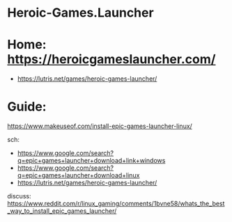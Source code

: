 # Heroic-Games.Launcher
# Home: https://heroicgameslauncher.com/
- https://lutris.net/games/heroic-games-launcher/

# Guide:
https://www.makeuseof.com/install-epic-games-launcher-linux/

sch:
- https://www.google.com/search?q=epic+games+launcher+download+link+windows
- https://www.google.com/search?q=epic+games+launcher+download+linux
- https://lutris.net/games/heroic-games-launcher/

discuss: https://www.reddit.com/r/linux_gaming/comments/1bvne58/whats_the_best_way_to_install_epic_games_launcher/
